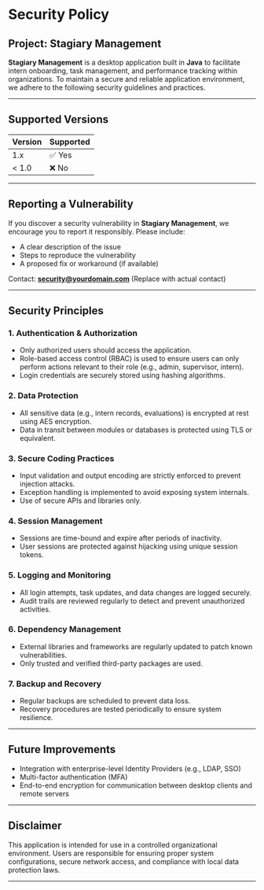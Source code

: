 # Security Policy

## Project: Stagiary Management

**Stagiary Management** is a desktop application built in **Java** to facilitate intern onboarding, task management, and performance tracking within organizations. To maintain a secure and reliable application environment, we adhere to the following security guidelines and practices.

---

## Supported Versions

| Version | Supported |
|---------|-----------|
| 1.x     | ✅ Yes     |
| < 1.0   | ❌ No      |

---

## Reporting a Vulnerability

If you discover a security vulnerability in **Stagiary Management**, we encourage you to report it responsibly. Please include:

- A clear description of the issue
- Steps to reproduce the vulnerability
- A proposed fix or workaround (if available)

Contact: **security@yourdomain.com** (Replace with actual contact)

---

## Security Principles

### 1. **Authentication & Authorization**
- Only authorized users should access the application.
- Role-based access control (RBAC) is used to ensure users can only perform actions relevant to their role (e.g., admin, supervisor, intern).
- Login credentials are securely stored using hashing algorithms.

### 2. **Data Protection**
- All sensitive data (e.g., intern records, evaluations) is encrypted at rest using AES encryption.
- Data in transit between modules or databases is protected using TLS or equivalent.

### 3. **Secure Coding Practices**
- Input validation and output encoding are strictly enforced to prevent injection attacks.
- Exception handling is implemented to avoid exposing system internals.
- Use of secure APIs and libraries only.

### 4. **Session Management**
- Sessions are time-bound and expire after periods of inactivity.
- User sessions are protected against hijacking using unique session tokens.

### 5. **Logging and Monitoring**
- All login attempts, task updates, and data changes are logged securely.
- Audit trails are reviewed regularly to detect and prevent unauthorized activities.

### 6. **Dependency Management**
- External libraries and frameworks are regularly updated to patch known vulnerabilities.
- Only trusted and verified third-party packages are used.

### 7. **Backup and Recovery**
- Regular backups are scheduled to prevent data loss.
- Recovery procedures are tested periodically to ensure system resilience.

---

## Future Improvements

- Integration with enterprise-level Identity Providers (e.g., LDAP, SSO)
- Multi-factor authentication (MFA)
- End-to-end encryption for communication between desktop clients and remote servers

---

## Disclaimer

This application is intended for use in a controlled organizational environment. Users are responsible for ensuring proper system configurations, secure network access, and compliance with local data protection laws.

---
